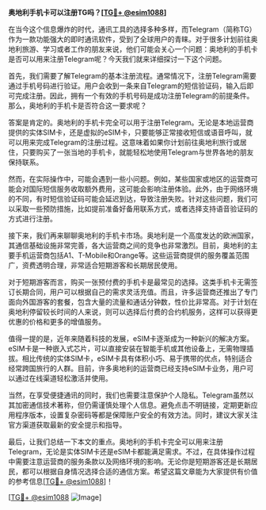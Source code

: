 **奥地利手机卡可以注册TG吗？[[TG💪+ @esim1088](https://t.me/s/esim1088)]**

在当今这个信息爆炸的时代，通讯工具的选择多种多样，而Telegram（简称TG）作为一款功能强大的即时通讯软件，受到了全球用户的青睐。对于很多计划前往奥地利旅游、学习或者工作的朋友来说，他们可能会关心一个问题：奥地利的手机卡是否可以用来注册Telegram呢？今天我们就来详细探讨一下这个问题。

首先，我们需要了解Telegram的基本注册流程。通常情况下，注册Telegram需要通过手机号码进行验证。用户会收到一条来自Telegram的短信验证码，输入后即可完成注册。因此，拥有一个有效的手机号码是成功注册Telegram的前提条件。那么，奥地利的手机卡是否符合这一要求呢？

答案是肯定的。奥地利的手机卡完全可以用于注册Telegram。无论是本地运营商提供的实体SIM卡，还是虚拟的eSIM卡，只要能够正常接收短信或语音呼叫，就可以用来完成Telegram的注册过程。这意味着如果你计划前往奥地利旅行或居住，只要购买了一张当地的手机卡，就能轻松地使用Telegram与世界各地的朋友保持联系。

然而，在实际操作中，可能会遇到一些小问题。例如，某些国家或地区的运营商可能会对国际短信服务收取额外费用，这可能会影响注册体验。此外，由于网络环境的不同，有时短信验证码可能会延迟到达，导致注册失败。针对这些问题，我们可以采取一些预防措施，比如提前准备好备用联系方式，或者选择支持语音验证码的方式进行注册。

接下来，我们再来聊聊奥地利的手机卡市场。奥地利是一个高度发达的欧洲国家，其通信基础设施非常完善，各大运营商之间的竞争也非常激烈。目前，奥地利的主要手机运营商包括A1、T-Mobile和Orange等。这些运营商提供的服务覆盖范围广，资费透明合理，非常适合短期游客和长期居民使用。

对于短期游客而言，购买一张预付费的手机卡是最常见的选择。这类手机卡无需签订长期合同，用户可以根据自己的需求灵活充值。而且，许多运营商还推出了专门面向外国游客的套餐，包含大量的流量和通话分钟数，性价比非常高。对于计划在奥地利停留较长时间的人来说，则可以选择后付费的合约机服务，这样可以获得更优惠的价格和更多的增值服务。

值得一提的是，近年来随着科技的发展，eSIM卡逐渐成为一种新兴的解决方案。eSIM卡是一种嵌入式芯片，可以直接安装在智能手机或其他设备上，无需物理插拔。相比传统的实体SIM卡，eSIM卡具有体积小巧、易于携带的优点，特别适合经常跨国旅行的人群。目前，许多奥地利的运营商已经支持eSIM卡业务，用户可以通过在线渠道轻松激活并使用。

当然，在享受便捷通讯的同时，我们也需要注意保护个人隐私。Telegram虽然以其加密通信技术著称，但仍需谨慎处理个人信息。避免点击不明链接，定期更新应用程序版本，设置复杂密码等都是保障账户安全的有效方法。同时，建议大家关注官方渠道获取最新的安全提示和指导。

最后，让我们总结一下本文的重点。奥地利的手机卡完全可以用来注册Telegram，无论是实体SIM卡还是eSIM卡都能满足需求。不过，在具体操作过程中需要注意运营商的服务条款以及网络环境的影响。无论你是短期游客还是长期居民，都可以根据自身情况选择合适的通信方案。希望这篇文章能为大家提供有价值的参考信息[[TG💪+ @esim1088](https://t.me/s/esim1088)]！

[[TG💪+ @esim1088](https://t.me/s/esim1088) ![Image](https://i.postimg.cc/4NQfJmqS/Snipaste-2025-05-13-00-14-12.png)]